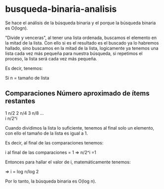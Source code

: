 # busqueda-binaria-analisis
Se hace el análisis de la búsqueda binaria y el porque la búsqueda binaria es O(logn).


"Divide y venceras", al tener una lista ordenada, buscamos el elemento en la mitad de la lista. Con ello si es el resultado es el buscado ya lo habremos hallado, sino buscamos en la mitad de la lista, logicamente ya tenemos una lista cada vez más pequeña para nuestra búsqueda, si repetimos el proceso, la lista será cada vez más pequeña.

Es decir, tenemos:

Si n = tamaño de lista

Comparaciones	      Número aproximado de ítems restantes
--------------------------------------------------
  1	                n/2
  2	                n/4
  3	                n/8
  ...	 
  i	                n/2^i
  
  Cuando dividimos la lista lo suficiente, tenemos al final solo un elemento, con ello el tamaño de la lista es igual a 1.
  
  Es decir, al final de las comparaciones tenemos:
  
  i al final de las comparaciones = 1      =>     n/2^i =1  
  
  Entonces para hallar el valor de i, matemáticamente tenemos:
  
  =>     i  =   log⁡ n/log 2 
  
  Por lo tanto, la búsqueda binaria es O(log n). 

  
  



